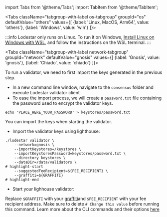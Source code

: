 import Tabs from '@theme/Tabs';
import TabItem from '@theme/TabItem';


<Tabs className="tabgroup-with-label os-tabgroup" groupId="os" defaultValue="others" values={[
    {label: 'Linux, MacOS, Arm64', value: 'others'},
    {label: 'Windows', value: 'win'}
]}>
<TabItem value="win">

:::info
Lodestar only runs on Linux. To run it on Windows, [Install Linux on Windows with WSL](https://learn.microsoft.com/en-us/windows/wsl/install), and follow the instructions on the WSL terminal.
:::

</TabItem>
<TabItem value="others"></TabItem>
</Tabs>

<Tabs className="tabgroup-with-label network-tabgroup" groupId="network" defaultValue="gnosis" values={[
    {label: 'Gnosis', value: 'gnosis'},
    {label: 'Chiado', value: 'chiado'}
]}>
<TabItem value="gnosis">

To run a validator, we need to first import the keys generated in the previous step.

* In a new command line window, navigate to the `consensus` folder and execute Lodestar validator client
* To ease the import process, we will create a `password.txt` file containing the password used to encrypt the validator keys.

```shell   
echo 'PLACE_HERE_YOUR_PASSWORD' > keystores/password.txt
```

You can import the keys when starting the validator.

* Import the validator keys using lighthouse:

```shell
./lodestar validator \
    --network=gnosis \
    --importKeystores=/keystores \
    --importKeystoresPassword=keystores/password.txt \
    --directory keystores \
    --dataDir=/data/validators \ 
# highlight-start
    --suggestedFeeRecipient=${FEE_RECIPIENT} \ 
    --graffiti=${GRAFFITI} 
# highlight-end
```
    
* Start your lighhouse validator:



Replace `$GRAFFITI` with your [graffiti](https://lighthouse-book.sigmaprime.io/graffiti.html)and `$FEE_RECIPIENT` with your fee recipient address. Make sure to delete `# Change this value` before running this command. Learn more about the CLI commands and their options [here](https://chainsafe.github.io/lodestar/reference/cli/)



</TabItem>
<TabItem value="chiado">
    <div data-comment="TODO: document chiado validation process"></div>
</TabItem>
       
</Tabs>
